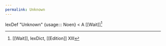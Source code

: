 ```yaml
---
permalink: Unknown
---
```

lexDef "Unknown" {usage::: Noen} < A [[Wait]][^UnknownNoen]

[^UnknownNoen]: [[Wait]], lexDict, [[Edition]] XIII
